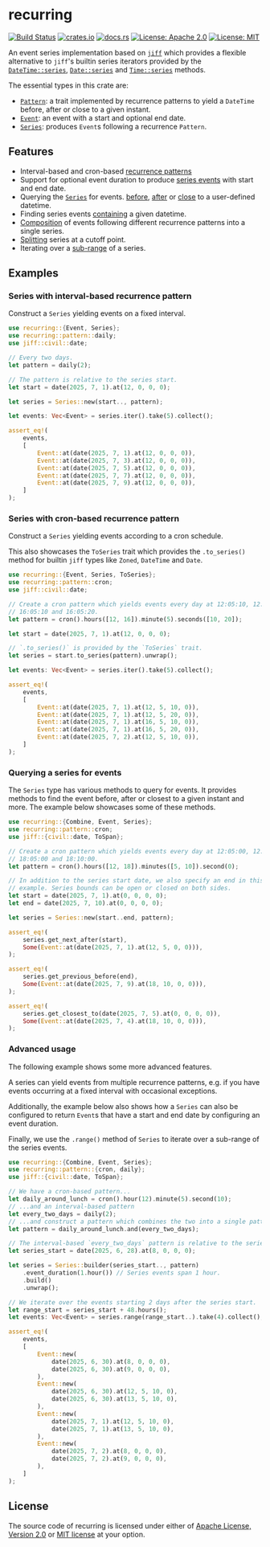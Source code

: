 # recurring

[![Build Status](https://github.com/martinohmann/recurring/workflows/ci/badge.svg)](https://github.com/martinohmann/recurring/actions?query=workflow%3Aci)
[![crates.io](https://img.shields.io/crates/v/recurring)](https://crates.io/crates/recurring)
[![docs.rs](https://img.shields.io/docsrs/recurring)](https://docs.rs/recurring)
[![License: Apache 2.0](https://img.shields.io/badge/License-Apache_2.0-blue.svg)](https://opensource.org/licenses/Apache-2.0)
[![License: MIT](https://img.shields.io/badge/License-MIT-yellow.svg)](https://opensource.org/licenses/MIT)

An event series implementation based on
[`jiff`](https://docs.rs/jiff/latest/jiff/) which provides a flexible
alternative to `jiff`'s builtin series iterators provided by the
[`DateTime::series`](https://docs.rs/jiff/latest/jiff/civil/struct.DateTime.html#method.series),
[`Date::series`](https://docs.rs/jiff/latest/jiff/civil/struct.DateTime.html#method.series)
and
[`Time::series`](https://docs.rs/jiff/latest/jiff/civil/struct.Time.html#method.series)
methods.

The essential types in this crate are:

- [`Pattern`](https://docs.rs/recurring/latest/recurring/trait.Pattern.html): a
  trait implemented by recurrence patterns to yield a `DateTime` before, after
  or close to a given instant.
- [`Event`](https://docs.rs/recurring/latest/recurring/struct.Event.html): an
  event with a start and optional end date.
- [`Series`](https://docs.rs/recurring/latest/recurring/struct.Series.html):
  produces `Event`s following a recurrence `Pattern`.

## Features

- Interval-based and cron-based [recurrence patterns](https://docs.rs/recurring/latest/recurring/pattern/index.html)
- Support for optional event duration to produce [series
  events](https://docs.rs/recurring/latest/recurring/struct.Event.html) with
  start and end date.
- Querying the
  [`Series`](https://docs.rs/recurring/latest/recurring/struct.Series.html) for
  events.
  [before](https://docs.rs/recurring/latest/recurring/struct.Series.html#method.get_previous_before),
  [after](https://docs.rs/recurring/latest/recurring/struct.Series.html#method.get_next_after)
  or
  [close](https://docs.rs/recurring/latest/recurring/struct.Series.html#method.get_closest_to)
  to a user-defined datetime.
- Finding series events
  [containing](https://docs.rs/recurring/latest/recurring/struct.Series.html#method.get_containing)
  a given datetime.
- [Composition](https://docs.rs/recurring/latest/recurring/trait.Combine.html)
  of events following different recurrence patterns into a single series.
- [Splitting](https://docs.rs/recurring/latest/recurring/struct.Series.html#method.split_off) series at a cutoff point.
- Iterating over a [sub-range](https://docs.rs/recurring/latest/recurring/struct.Series.html#method.range) of a series.

## Examples

### Series with interval-based recurrence pattern

Construct a `Series` yielding events on a fixed interval.

```rust
use recurring::{Event, Series};
use recurring::pattern::daily;
use jiff::civil::date;

// Every two days.
let pattern = daily(2);

// The pattern is relative to the series start.
let start = date(2025, 7, 1).at(12, 0, 0, 0);

let series = Series::new(start.., pattern);

let events: Vec<Event> = series.iter().take(5).collect();

assert_eq!(
    events,
    [
        Event::at(date(2025, 7, 1).at(12, 0, 0, 0)),
        Event::at(date(2025, 7, 3).at(12, 0, 0, 0)),
        Event::at(date(2025, 7, 5).at(12, 0, 0, 0)),
        Event::at(date(2025, 7, 7).at(12, 0, 0, 0)),
        Event::at(date(2025, 7, 9).at(12, 0, 0, 0)),
    ]
);
```

### Series with cron-based recurrence pattern

Construct a `Series` yielding events according to a cron schedule.

This also showcases the `ToSeries` trait which provides the `.to_series()`
method for builtin `jiff` types like `Zoned`, `DateTime` and `Date`.

```rust
use recurring::{Event, Series, ToSeries};
use recurring::pattern::cron;
use jiff::civil::date;

// Create a cron pattern which yields events every day at 12:05:10, 12:05:20,
// 16:05:10 and 16:05:20.
let pattern = cron().hours([12, 16]).minute(5).seconds([10, 20]);

let start = date(2025, 7, 1).at(12, 0, 0, 0);

// `.to_series()` is provided by the `ToSeries` trait.
let series = start.to_series(pattern).unwrap();

let events: Vec<Event> = series.iter().take(5).collect();

assert_eq!(
    events,
    [
        Event::at(date(2025, 7, 1).at(12, 5, 10, 0)),
        Event::at(date(2025, 7, 1).at(12, 5, 20, 0)),
        Event::at(date(2025, 7, 1).at(16, 5, 10, 0)),
        Event::at(date(2025, 7, 1).at(16, 5, 20, 0)),
        Event::at(date(2025, 7, 2).at(12, 5, 10, 0)),
    ]
);
```

### Querying a series for events

The `Series` type has various methods to query for events. It provides methods
to find the event before, after or closest to a given instant and more. The
example below showcases some of these methods.

```rust
use recurring::{Combine, Event, Series};
use recurring::pattern::cron;
use jiff::{civil::date, ToSpan};

// Create a cron pattern which yields events every day at 12:05:00, 12:10:00,
// 18:05:00 and 18:10:00.
let pattern = cron().hours([12, 18]).minutes([5, 10]).second(0);

// In addition to the series start date, we also specify an end in this
// example. Series bounds can be open or closed on both sides.
let start = date(2025, 7, 1).at(0, 0, 0, 0);
let end = date(2025, 7, 10).at(0, 0, 0, 0);

let series = Series::new(start..end, pattern);

assert_eq!(
    series.get_next_after(start),
    Some(Event::at(date(2025, 7, 1).at(12, 5, 0, 0))),
);

assert_eq!(
    series.get_previous_before(end),
    Some(Event::at(date(2025, 7, 9).at(18, 10, 0, 0))),
);

assert_eq!(
    series.get_closest_to(date(2025, 7, 5).at(0, 0, 0, 0)),
    Some(Event::at(date(2025, 7, 4).at(18, 10, 0, 0))),
);
```

### Advanced usage

The following example shows some more advanced features.

A series can yield events from multiple recurrence patterns, e.g. if you have
events occurring at a fixed interval with occasional exceptions.

Additionally, the example below also shows how a `Series` can also be
configured to return `Event`s that have a start and end date by configuring an
event duration.

Finally, we use the `.range()` method of `Series` to iterate over a sub-range
of the series events.

```rust
use recurring::{Combine, Event, Series};
use recurring::pattern::{cron, daily};
use jiff::{civil::date, ToSpan};

// We have a cron-based pattern...
let daily_around_lunch = cron().hour(12).minute(5).second(10);
// ...and an interval-based pattern
let every_two_days = daily(2);
// ...and construct a pattern which combines the two into a single pattern.
let pattern = daily_around_lunch.and(every_two_days);

// The interval-based `every_two_days` pattern is relative to the series start.
let series_start = date(2025, 6, 28).at(8, 0, 0, 0);

let series = Series::builder(series_start.., pattern)
    .event_duration(1.hour()) // Series events span 1 hour.
    .build()
    .unwrap();

// We iterate over the events starting 2 days after the series start.
let range_start = series_start + 48.hours();
let events: Vec<Event> = series.range(range_start..).take(4).collect();

assert_eq!(
    events,
    [
        Event::new(
            date(2025, 6, 30).at(8, 0, 0, 0),
            date(2025, 6, 30).at(9, 0, 0, 0),
        ),
        Event::new(
            date(2025, 6, 30).at(12, 5, 10, 0),
            date(2025, 6, 30).at(13, 5, 10, 0),
        ),
        Event::new(
            date(2025, 7, 1).at(12, 5, 10, 0),
            date(2025, 7, 1).at(13, 5, 10, 0),
        ),
        Event::new(
            date(2025, 7, 2).at(8, 0, 0, 0),
            date(2025, 7, 2).at(9, 0, 0, 0),
        ),
    ]
);
```

## License

The source code of recurring is licensed under either of [Apache License,
Version 2.0](LICENSE-APACHE.md) or [MIT license](LICENSE-MIT) at your option.
